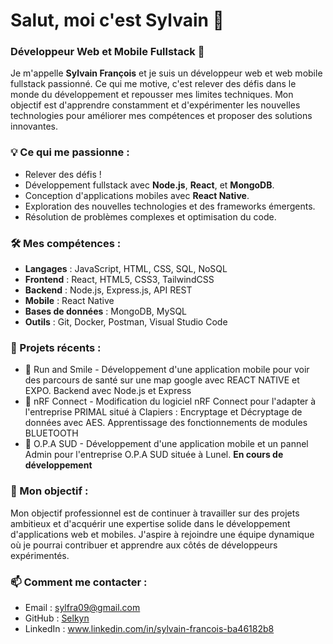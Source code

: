 # Salut, moi c'est Sylvain 👋

### Développeur Web et Mobile Fullstack 🚀

Je m'appelle **Sylvain François** et je suis un développeur web et web mobile fullstack passionné. Ce qui me motive, c'est relever des défis dans le monde du développement et repousser mes limites techniques. Mon objectif est d'apprendre constamment et d'expérimenter les nouvelles technologies pour améliorer mes compétences et proposer des solutions innovantes.

### 💡 Ce qui me passionne :
- Relever des défis !
- Développement fullstack avec **Node.js**, **React**, et **MongoDB**.
- Conception d'applications mobiles avec **React Native**.
- Exploration des nouvelles technologies et des frameworks émergents.
- Résolution de problèmes complexes et optimisation du code.

### 🛠️ Mes compétences :
- **Langages** : JavaScript, HTML, CSS, SQL, NoSQL
- **Frontend** : React, HTML5, CSS3, TailwindCSS
- **Backend** : Node.js, Express.js, API REST
- **Mobile** : React Native
- **Bases de données** : MongoDB, MySQL
- **Outils** : Git, Docker, Postman, Visual Studio Code


### 🌟 Projets récents :
- 🔗 Run and Smile - Développement d'une application mobile pour voir des parcours de santé sur une map google avec REACT NATIVE et EXPO. Backend avec Node.js et Express
- 🔗 nRF Connect - Modification du logiciel nRF Connect pour l'adapter à l'entreprise PRIMAL situé à Clapiers : Encryptage et Décryptage de données avec AES. Apprentissage des fonctionnements de modules BLUETOOTH
- 🔗 O.P.A SUD - Développement d'une application mobile et un pannel Admin pour l'entreprise O.P.A SUD située à Lunel. **En cours de développement**

### 🎯 Mon objectif :
Mon objectif professionnel est de continuer à travailler sur des projets ambitieux et d'acquérir une expertise solide dans le développement d'applications web et mobiles. J'aspire à rejoindre une équipe dynamique où je pourrai contribuer et apprendre aux côtés de développeurs expérimentés.

### 📫 Comment me contacter :
- Email : sylfra09@gmail.com
- GitHub : [Selkyn](https://github.com/Selkyn)
- LinkedIn : www.linkedin.com/in/sylvain-francois-ba46182b8
